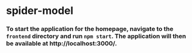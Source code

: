 # spider-model

### To start the application for the homepage, navigate to the `frontend` directory and run `npm start`. The application will then be available at http://localhost:3000/.
